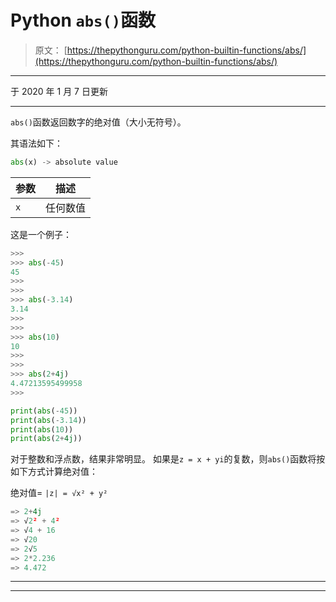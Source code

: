 # Python `abs()`函数

> 原文： [https://thepythonguru.com/python-builtin-functions/abs/](https://thepythonguru.com/python-builtin-functions/abs/)

* * *

于 2020 年 1 月 7 日更新

* * *

`abs()`函数返回数字的绝对值（大小无符号）。

其语法如下：

```py
abs(x) -> absolute value

```

| 参数 | 描述 |
| --- | --- |
| `x` | 任何数值 |

这是一个例子：

```py
>>> 
>>> abs(-45)
45
>>>
>>> 
>>> abs(-3.14)
3.14
>>> 
>>> 
>>> abs(10)
10
>>> 
>>> 
>>> abs(2+4j)
4.47213595499958
>>>

```

```py
print(abs(-45))
print(abs(-3.14))
print(abs(10))
print(abs(2+4j)) 
```

对于整数和浮点数，结果非常明显。 如果是`z = x + yi`的复数，则`abs()`函数将按如下方式计算绝对值：

绝对值= `|z| = √x² + y²`

```py
=> 2+4j
=> √2² + 4²
=> √4 + 16
=> √20
=> 2√5
=> 2*2.236
=> 4.472

```

* * *

* * *